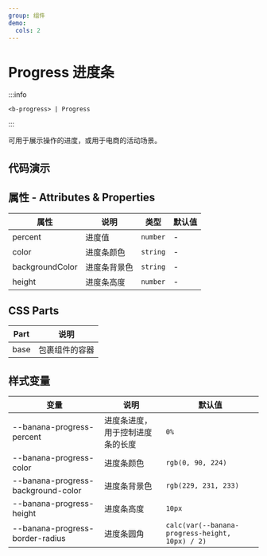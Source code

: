 ```yaml
---
group: 组件
demo:
  cols: 2
---
```


# Progress 进度条

:::info

```
<b-progress> | Progress
```

:::

可用于展示操作的进度，或用于电商的活动场景。

## 代码演示

<code src="./demos/basicUsage.tsx"></code>
<code src="./demos/customColor.tsx"></code>
<code src="./demos/customHeight.tsx"></code>
<code src="./demos/dynamic.tsx"></code>

## 属性 - Attributes & Properties

| 属性            | 说明         | 类型     | 默认值 |
| --------------- | ------------ | -------- | ------ |
| percent         | 进度值       | `number` | -      |
| color           | 进度条颜色   | `string` | -      |
| backgroundColor | 进度条背景色 | `string` | -      |
| height          | 进度条高度   | `number` | -      |

## CSS Parts

| Part | 说明           |
| ---- | -------------- |
| base | 包裹组件的容器 |

## 样式变量

| 变量                               | 说明                             | 默认值                                          |
| ---------------------------------- | -------------------------------- | ----------------------------------------------- |
| --banana-progress-percent          | 进度条进度，用于控制进度条的长度 | `0%`                                            |
| --banana-progress-color            | 进度条颜色                       | `rgb(0, 90, 224)`                               |
| --banana-progress-background-color | 进度条背景色                     | `rgb(229, 231, 233)`                            |
| --banana-progress-height           | 进度条高度                       | `10px`                                          |
| --banana-progress-border-radius    | 进度条圆角                       | `calc(var(--banana-progress-height, 10px) / 2)` |
